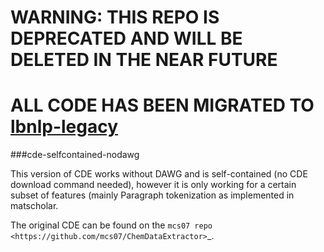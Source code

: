 
# WARNING: THIS REPO IS DEPRECATED AND WILL BE DELETED IN THE NEAR FUTURE
# ALL CODE HAS BEEN MIGRATED TO [lbnlp-legacy](https://github.com/materialsintelligence/lbnlp-legacy) 

###cde-selfcontained-nodawg


This version of CDE works without DAWG and is self-contained (no CDE download command needed),
however it is only working for a certain subset of features (mainly Paragraph tokenization
as implemented in matscholar.


The original CDE can be found on the `mcs07 repo <https://github.com/mcs07/ChemDataExtractor>`_.
